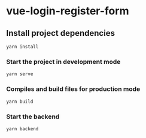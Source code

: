 # vue-login-register-form

## Install project dependencies
```
yarn install
```

### Start the project in development mode
```
yarn serve
```

### Compiles and build files for production mode
```
yarn build
```

### Start the backend
```
yarn backend
```
